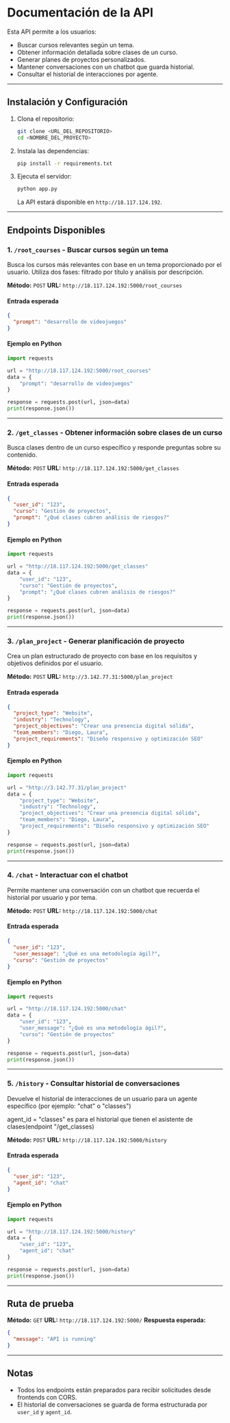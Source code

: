 
# Documentación de la API

Esta API permite a los usuarios:

- Buscar cursos relevantes según un tema.
- Obtener información detallada sobre clases de un curso.
- Generar planes de proyectos personalizados.
- Mantener conversaciones con un chatbot que guarda historial.
- Consultar el historial de interacciones por agente.

---

## Instalación y Configuración

1. Clona el repositorio:

   ```bash
   git clone <URL_DEL_REPOSITORIO>
   cd <NOMBRE_DEL_PROYECTO>
   ```

2. Instala las dependencias:

   ```bash
   pip install -r requirements.txt
   ```

3. Ejecuta el servidor:

   ```bash
   python app.py
   ```

   La API estará disponible en `http://18.117.124.192`.

---

## Endpoints Disponibles

### 1. `/root_courses` - Buscar cursos según un tema

Busca los cursos más relevantes con base en un tema proporcionado por el usuario. Utiliza dos fases: filtrado por título y análisis por descripción.

**Método:** `POST`
**URL:** `http://18.117.124.192:5000/root_courses`

#### Entrada esperada

```json
{
  "prompt": "desarrollo de videojuegos"
}
```

#### Ejemplo en Python

```python
import requests

url = "http://18.117.124.192:5000/root_courses"
data = {
    "prompt": "desarrollo de videojuegos"
}

response = requests.post(url, json=data)
print(response.json())
```

---

### 2. `/get_classes` - Obtener información sobre clases de un curso

Busca clases dentro de un curso específico y responde preguntas sobre su contenido.

**Método:** `POST`
**URL:** `http://18.117.124.192:5000/get_classes`

#### Entrada esperada

```json
{
  "user_id": "123",
  "curso": "Gestión de proyectos",
  "prompt": "¿Qué clases cubren análisis de riesgos?"
}
```

#### Ejemplo en Python

```python
import requests

url = "http://18.117.124.192:5000/get_classes"
data = {
    "user_id": "123",
    "curso": "Gestión de proyectos",
    "prompt": "¿Qué clases cubren análisis de riesgos?"
}

response = requests.post(url, json=data)
print(response.json())
```

---

### 3. `/plan_project` - Generar planificación de proyecto

Crea un plan estructurado de proyecto con base en los requisitos y objetivos definidos por el usuario.

**Método:** `POST`
**URL:** `http://3.142.77.31:5000/plan_project`

#### Entrada esperada

```json
{
  "project_type": "Website",
  "industry": "Technology",
  "project_objectives": "Crear una presencia digital sólida",
  "team_members": "Diego, Laura",
  "project_requirements": "Diseño responsivo y optimización SEO"
}
```

#### Ejemplo en Python

```python
import requests

url = "http://3.142.77.31/plan_project"
data = {
    "project_type": "Website",
    "industry": "Technology",
    "project_objectives": "Crear una presencia digital sólida",
    "team_members": "Diego, Laura",
    "project_requirements": "Diseño responsivo y optimización SEO"
}

response = requests.post(url, json=data)
print(response.json())
```

---

### 4. `/chat` - Interactuar con el chatbot

Permite mantener una conversación con un chatbot que recuerda el historial por usuario y por tema.

**Método:** `POST`
**URL:** `http://18.117.124.192:5000/chat`

#### Entrada esperada

```json
{
  "user_id": "123",
  "user_message": "¿Qué es una metodología ágil?",
  "curso": "Gestión de proyectos"
}
```

#### Ejemplo en Python

```python
import requests

url = "http://18.117.124.192:5000/chat"
data = {
    "user_id": "123",
    "user_message": "¿Qué es una metodología ágil?",
    "curso": "Gestión de proyectos"
}

response = requests.post(url, json=data)
print(response.json())
```

---

### 5. `/history` - Consultar historial de conversaciones

Devuelve el historial de interacciones de un usuario para un agente específico (por ejemplo: "chat" o "classes")

agent_id = "classes" es para el historial que tienen el asistente de clases(endpoint "/get_classes)

**Método:** `POST`
**URL:** `http://18.117.124.192:5000/history`

#### Entrada esperada

```json
{
  "user_id": "123",
  "agent_id": "chat"
}
```

#### Ejemplo en Python

```python
import requests

url = "http://18.117.124.192:5000/history"
data = {
    "user_id": "123",
    "agent_id": "chat"
}

response = requests.post(url, json=data)
print(response.json())
```

---

## Ruta de prueba

**Método:** `GET`
**URL:** `http://18.117.124.192:5000/`
**Respuesta esperada:**

```json
{
  "message": "API is running"
}
```

---

## Notas

- Todos los endpoints están preparados para recibir solicitudes desde frontends con CORS.
- El historial de conversaciones se guarda de forma estructurada por `user_id` y `agent_id`.
